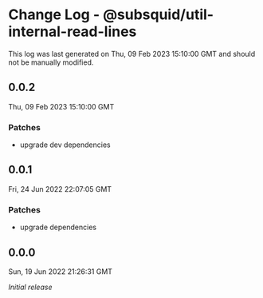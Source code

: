 # Change Log - @subsquid/util-internal-read-lines

This log was last generated on Thu, 09 Feb 2023 15:10:00 GMT and should not be manually modified.

## 0.0.2
Thu, 09 Feb 2023 15:10:00 GMT

### Patches

- upgrade dev dependencies

## 0.0.1
Fri, 24 Jun 2022 22:07:05 GMT

### Patches

- upgrade dependencies

## 0.0.0
Sun, 19 Jun 2022 21:26:31 GMT

_Initial release_

